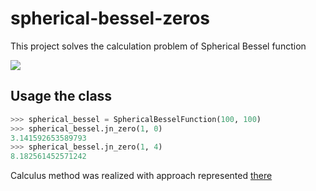 # spherical-bessel-zeros

This project solves the calculation problem of Spherical Bessel function 

<img src="https://latex.codecogs.com/png.image?\dpi{200}j_n(z)%20=%20\sqrt{\frac{\pi}{2z}J_{n+1/2}(z)}" />

## Usage the class

```python
>>> spherical_bessel = SphericalBesselFunction(100, 100)
>>> spherical_bessel.jn_zero(1, 0)
3.141592653589793
>>> spherical_bessel.jn_zero(1, 4)
8.182561452571242
```

Calculus method was realized with approach represented [there](https://scipy-cookbook.readthedocs.io/items/SphericalBesselZeros.html)

